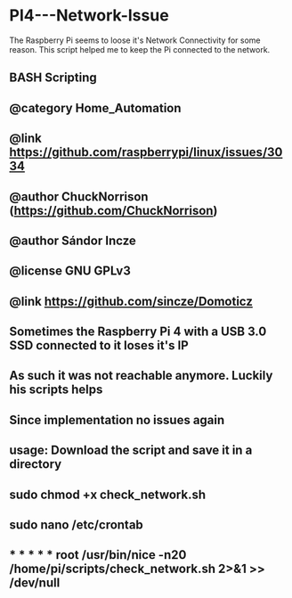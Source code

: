 # PI4---Network-Issue
The Raspberry Pi seems to loose it's Network Connectivity for some reason. This script helped me to keep the Pi connected to the network.
##                                                                                                        ##
## BASH Scripting                                                                                         ##
##                                                                                                        ##
## @category Home_Automation                                                                              ##
## @link     https://github.com/raspberrypi/linux/issues/3034                                             ##
##                                                                                                        ##
## @author   ChuckNorrison (https://github.com/ChuckNorrison)                                             ##
## @author   Sándor Incze                                                                                 ##
## @license  GNU GPLv3                                                                                    ##
## @link     https://github.com/sincze/Domoticz                                                           ##
##                                                                                                        ##
## Sometimes the Raspberry Pi 4 with a USB 3.0 SSD connected to it loses it's IP                          ##
## As such it was not reachable anymore. Luckily his scripts helps                                        ##
## Since implementation no issues again                                                                   ##
##                                                                                                        ##
## usage:    Download the script and save it in a directory                                               ##
##           sudo chmod +x check_network.sh                                                               ##
##                                                                                                        ##
##           sudo nano /etc/crontab                                                                       ##
##           * * * * *   root    /usr/bin/nice -n20 /home/pi/scripts/check_network.sh  2>&1 >> /dev/null  ##

